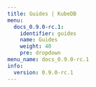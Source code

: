 ```yaml
---
title: Guides | KubeDB
menu:
  docs_0.9.0-rc.1:
    identifier: guides
    name: Guides
    weight: 40
    pre: dropdown
menu_name: docs_0.9.0-rc.1
info:
  version: 0.9.0-rc.1
---
```


